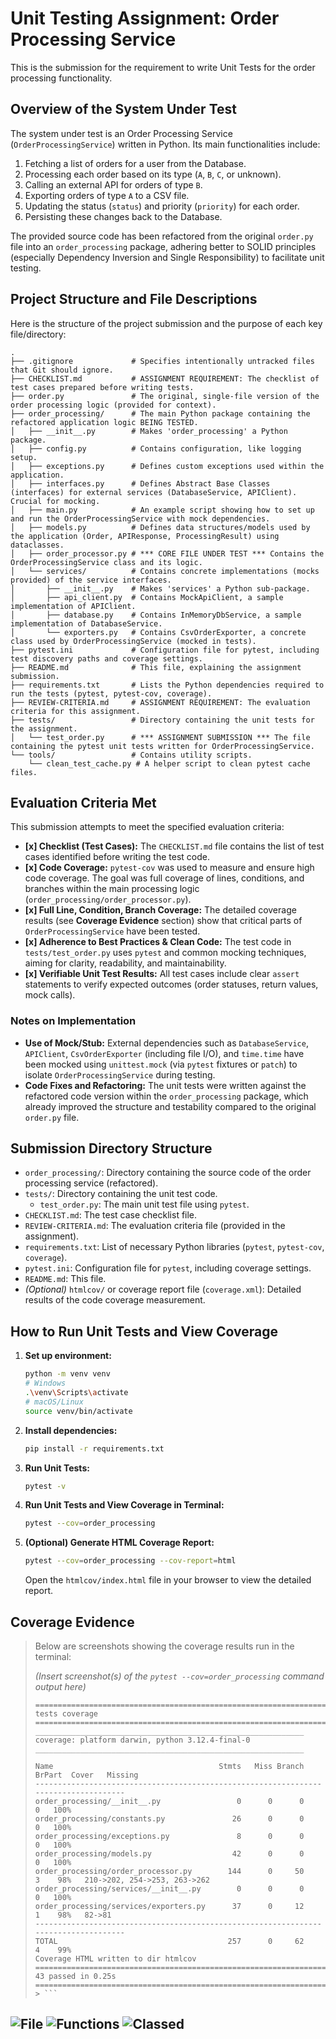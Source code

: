 # Unit Testing Assignment: Order Processing Service

This is the submission for the requirement to write Unit Tests for the order processing functionality.

## Overview of the System Under Test

The system under test is an Order Processing Service (`OrderProcessingService`) written in Python. Its main functionalities include:

1. Fetching a list of orders for a user from the Database.
2. Processing each order based on its type (`A`, `B`, `C`, or unknown).
3. Calling an external API for orders of type `B`.
4. Exporting orders of type `A` to a CSV file.
5. Updating the status (`status`) and priority (`priority`) for each order.
6. Persisting these changes back to the Database.

The provided source code has been refactored from the original `order.py` file into an `order_processing` package, adhering better to SOLID principles (especially Dependency Inversion and Single Responsibility) to facilitate unit testing.

## Project Structure and File Descriptions

Here is the structure of the project submission and the purpose of each key file/directory:

```
.
├── .gitignore             # Specifies intentionally untracked files that Git should ignore.
├── CHECKLIST.md           # ASSIGNMENT REQUIREMENT: The checklist of test cases prepared before writing tests.
├── order.py               # The original, single-file version of the order processing logic (provided for context).
├── order_processing/      # The main Python package containing the refactored application logic BEING TESTED.
│   ├── __init__.py        # Makes 'order_processing' a Python package.
│   ├── config.py          # Contains configuration, like logging setup.
│   ├── exceptions.py      # Defines custom exceptions used within the application.
│   ├── interfaces.py      # Defines Abstract Base Classes (interfaces) for external services (DatabaseService, APIClient). Crucial for mocking.
│   ├── main.py            # An example script showing how to set up and run the OrderProcessingService with mock dependencies.
│   ├── models.py          # Defines data structures/models used by the application (Order, APIResponse, ProcessingResult) using dataclasses.
│   ├── order_processor.py # *** CORE FILE UNDER TEST *** Contains the OrderProcessingService class and its logic.
│   └── services/          # Contains concrete implementations (mocks provided) of the service interfaces.
│       ├── __init__.py    # Makes 'services' a Python sub-package.
│       ├── api_client.py  # Contains MockApiClient, a sample implementation of APIClient.
│       ├── database.py    # Contains InMemoryDbService, a sample implementation of DatabaseService.
│       └── exporters.py   # Contains CsvOrderExporter, a concrete class used by OrderProcessingService (mocked in tests).
├── pytest.ini             # Configuration file for pytest, including test discovery paths and coverage settings.
├── README.md              # This file, explaining the assignment submission.
├── requirements.txt       # Lists the Python dependencies required to run the tests (pytest, pytest-cov, coverage).
├── REVIEW-CRITERIA.md     # ASSIGNMENT REQUIREMENT: The evaluation criteria for this assignment.
├── tests/                 # Directory containing the unit tests for the assignment.
│   └── test_order.py      # *** ASSIGNMENT SUBMISSION *** The file containing the pytest unit tests written for OrderProcessingService.
└── tools/                 # Contains utility scripts.
    └── clean_test_cache.py # A helper script to clean pytest cache files.

```

## Evaluation Criteria Met

This submission attempts to meet the specified evaluation criteria:

* **[x] Checklist (Test Cases):** The `CHECKLIST.md` file contains the list of test cases identified before writing the test code.
* **[x] Code Coverage:** `pytest-cov` was used to measure and ensure high code coverage. The goal was full coverage of lines, conditions, and branches within the main processing logic (`order_processing/order_processor.py`).
* **[x] Full Line, Condition, Branch Coverage:** The detailed coverage results (see **Coverage Evidence** section) show that critical parts of `OrderProcessingService` have been tested.
* **[x] Adherence to Best Practices & Clean Code:** The test code in `tests/test_order.py` uses `pytest` and common mocking techniques, aiming for clarity, readability, and maintainability.
* **[x] Verifiable Unit Test Results:** All test cases include clear `assert` statements to verify expected outcomes (order statuses, return values, mock calls).

### Notes on Implementation

* **Use of Mock/Stub:** External dependencies such as `DatabaseService`, `APIClient`, `CsvOrderExporter` (including file I/O), and `time.time` have been mocked using `unittest.mock` (via `pytest` fixtures or `patch`) to isolate `OrderProcessingService` during testing.
* **Code Fixes and Refactoring:** The unit tests were written against the refactored code version within the `order_processing` package, which already improved the structure and testability compared to the original `order.py` file.

## Submission Directory Structure

* `order_processing/`: Directory containing the source code of the order processing service (refactored).
* `tests/`: Directory containing the unit test code.
  * `test_order.py`: The main unit test file using `pytest`.
* `CHECKLIST.md`: The test case checklist file.
* `REVIEW-CRITERIA.md`: The evaluation criteria file (provided in the assignment).
* `requirements.txt`: List of necessary Python libraries (`pytest`, `pytest-cov`, `coverage`).
* `pytest.ini`: Configuration file for `pytest`, including coverage settings.
* `README.md`: This file.
* *(Optional)* `htmlcov/` or coverage report file (`coverage.xml`): Detailed results of the code coverage measurement.

## How to Run Unit Tests and View Coverage

1. **Set up environment:**

    ```bash
    python -m venv venv
    # Windows
    .\venv\Scripts\activate
    # macOS/Linux
    source venv/bin/activate
    ```

2. **Install dependencies:**

    ```bash
    pip install -r requirements.txt
    ```

3. **Run Unit Tests:**

    ```bash
    pytest -v
    ```

4. **Run Unit Tests and View Coverage in Terminal:**

    ```bash
    pytest --cov=order_processing
    ```

5. **(Optional) Generate HTML Coverage Report:**

    ```bash
    pytest --cov=order_processing --cov-report=html
    ```

    Open the `htmlcov/index.html` file in your browser to view the detailed report.

## Coverage Evidence

> Below are screenshots showing the coverage results run in the terminal:
>
> *(Insert screenshot(s) of the `pytest --cov=order_processing` command output here)*
>
> ```
> ============================================================================= tests coverage =============================================================================
> ____________________________________________________________ coverage: platform darwin, python 3.12.4-final-0 ____________________________________________________________
>
> Name                                     Stmts   Miss Branch BrPart  Cover   Missing
> ------------------------------------------------------------------------------------
> order_processing/__init__.py                 0      0      0      0   100%
> order_processing/constants.py               26      0      0      0   100%
> order_processing/exceptions.py               8      0      0      0   100%
> order_processing/models.py                  42      0      0      0   100%
> order_processing/order_processor.py        144      0     50      3    98%   210->202, 254->253, 263->262
> order_processing/services/__init__.py        0      0      0      0   100%
> order_processing/services/exporters.py      37      0     12      1    98%   82->81
> ------------------------------------------------------------------------------------
> TOTAL                                      257      0     62      4    99%
> Coverage HTML written to dir htmlcov
> =========================================================================== 43 passed in 0.25s ===========================================================================
> > ```
>
![File](image/README/1743739422226.png)
![Functions](image/README/1743739434885.png)
![Classed](image/README/1743739448660.png)
---
